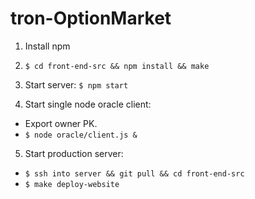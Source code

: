 # tron-OptionMarket

1. Install npm

2. `$ cd front-end-src && npm install && make`

3. Start server: `$ npm start`

4. Start single node oracle client:
  - Export owner PK.
  - `$ node oracle/client.js &`

5. Start production server:
  - `$ ssh into server && git pull && cd front-end-src`
  - `$ make deploy-website`

